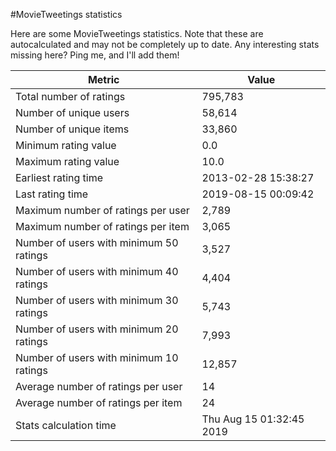 #MovieTweetings statistics

Here are some MovieTweetings statistics. Note that these are autocalculated and may not be completely up to date. Any interesting stats missing here? Ping me, and I'll add them!

Metric | Value
--- | ---
Total number of ratings                 | 795,783
Number of unique users                  | 58,614
Number of unique items                  | 33,860
Minimum rating value                    | 0.0
Maximum rating value                    | 10.0
Earliest rating time                    | 2013-02-28 15:38:27
Last rating time                        | 2019-08-15 00:09:42
Maximum number of ratings per user      | 2,789
Maximum number of ratings per item      | 3,065
Number of users with minimum 50 ratings | 3,527
Number of users with minimum 40 ratings | 4,404
Number of users with minimum 30 ratings | 5,743
Number of users with minimum 20 ratings | 7,993
Number of users with minimum 10 ratings | 12,857
Average number of ratings per user      | 14
Average number of ratings per item      | 24
Stats calculation time                  | Thu Aug 15 01:32:45 2019

